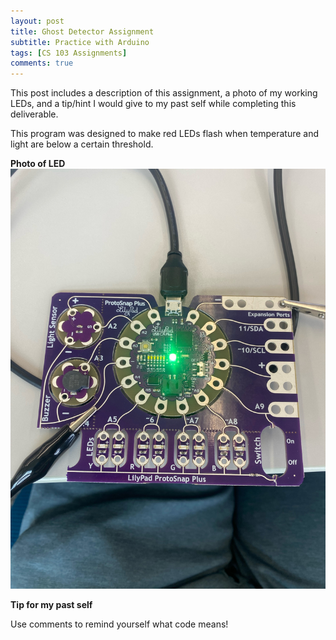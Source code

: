 ```yaml
---
layout: post
title: Ghost Detector Assignment 
subtitle: Practice with Arduino
tags: [CS 103 Assignments]
comments: true
---
```


This post includes a description of this assignment, a photo of my working LEDs, and a tip/hint I would give to my past self while completing this deliverable. 
 
This program was designed to make red LEDs flash when temperature and light are below a certain threshold. 


**Photo of LED**
![RGB](https://github.com/iangdp/iangdp.github.io/blob/master/assets/img/IMG_2267.jpeg?raw=true)


**Tip for my past self**

Use comments to remind yourself what code means! 




